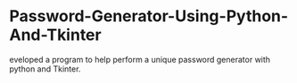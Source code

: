 # Password-Generator-Using-Python-And-Tkinter
eveloped a program to help perform a unique password generator with python and Tkinter.
